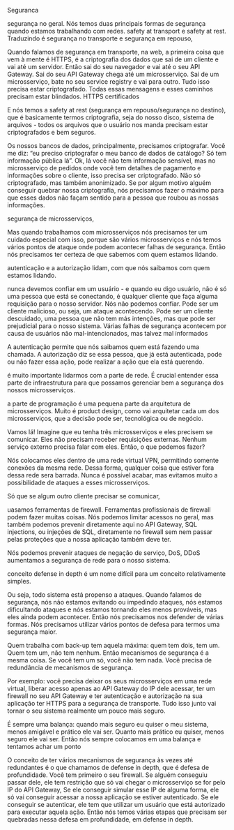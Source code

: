 Seguranca

segurança no geral.
  Nós temos duas principais formas de segurança quando estamos trabalhando com redes. safety at transport e safety at rest. Traduzindo é segurança no transporte e segurança em repouso,

  Quando falamos de segurança em transporte, na web, a primeira coisa que vem à mente é HTTPS, é a criptografia dos dados que sai de um cliente e vai até um servidor. Então sai do seu navegador e vai até o seu API Gateway. Sai do seu API Gateway chega até um microsserviço. Sai de um microsserviço, bate no seu service registry e vai para outro.
  Tudo isso precisa estar criptografado. Todas essas mensagens e esses caminhos precisam estar blindados. HTTPS  certificados

  E nós temos a safety at rest (segurança em repouso/segurança no destino), que é basicamente termos criptografia, seja do nosso disco, sistema de arquivos - todos os arquivos que o usuário nos manda precisam estar criptografados e bem seguros.

  Os nossos bancos de dados, principalmente, precisamos criptografar. Você me diz: “eu preciso criptografar o meu banco de dados de catálogo? Só tem informação pública lá”. Ok, lá você não tem informação sensível, mas no microsserviço de pedidos onde você tem detalhes de pagamento e informações sobre o cliente, isso precisa ser criptografado. Não só criptografado, mas também anonimizado.
  Se por algum motivo alguém conseguir quebrar nossa criptografia, nós precisamos fazer o máximo para que esses dados não façam sentido para a pessoa que roubou as nossas informações.



segurança de microsserviços,

Mas quando trabalhamos com microsserviços nós precisamos ter um cuidado especial com isso, porque são vários microsserviços e nós temos vários pontos de ataque onde podem acontecer falhas de segurança. Então nós precisamos ter certeza de que sabemos com quem estamos lidando.

autenticação e a autorização lidam, com que nós saibamos com quem estamos lidando.

nunca devemos confiar em um usuário - e quando eu digo usuário, não é só uma pessoa que está se conectando, é qualquer cliente que faça alguma requisição para o nosso servidor. Nós não podemos confiar.
Pode ser um cliente malicioso, ou seja, um ataque acontecendo. Pode ser um cliente descuidado, uma pessoa que não tem más intenções, mas que pode ser prejudicial para o nosso sistema.
Várias falhas de segurança acontecem por causa de usuários não mal-intencionados, mas talvez mal informados

A autenticação permite que nós saibamos quem está fazendo uma chamada.
A autorização diz se essa pessoa, que já está autenticada, pode ou não fazer essa ação, pode realizar a ação que ela está querendo.

 é muito importante lidarmos com a parte de rede. É crucial entender essa parte de infraestrutura para que possamos gerenciar bem a segurança dos nossos microsserviços.

 a parte de programação é uma pequena parte da arquitetura de microsserviços. Muito é product design, como  vai arquitetar cada um dos microsserviços, que a decisão pode ser, tecnológica ou de negócio.


Vamos lá! Imagine que eu tenha três microsserviços e eles precisem se comunicar. Eles não precisam receber requisições externas. Nenhum serviço externo precisa falar com eles. Então, o que podemos fazer?

 Nós colocamos eles dentro de uma rede virtual  VPN, permitindo somente conexões da mesma rede. Dessa forma, qualquer coisa que estiver fora dessa rede sera barrada.  Nunca é possível acabar, mas evitamos muito  a possibilidade de ataques a esses microsserviços.


 Só que se algum outro cliente precisar se comunicar,

 uasamos ferramentas de firewall.
 Ferramentas profissionais de firewall podem fazer muitas coisas. Nós podemos limitar acessos no geral, mas também podemos prevenir diretamente aqui no API Gateway, SQL injections, ou injeções de SQL, diretamente no firewall sem nem passar pelas proteções que a nossa aplicação também deve ter.

 Nós podemos prevenir ataques de negação de serviço, DoS, DDoS aumentamos a segurança de rede para o nosso sistema.

conceito defense in depth
é um nome difícil para um conceito relativamente simples.

Ou seja, todo sistema está propenso a ataques. Quando falamos de segurança, nós não estamos evitando ou impedindo ataques, nós estamos dificultando ataques e nós estamos tornando eles menos prováveis, mas eles ainda podem acontecer. Então nós precisamos nos defender de várias formas. Nós precisamos utilizar vários pontos de defesa para termos uma segurança maior.

Quem trabalha com back-up tem aquela máxima: quem tem dois, tem um. Quem tem um, não tem nenhum. Então mecanismos de segurança é a mesma coisa. Se você tem um só, você não tem nada. Você precisa de redundância de mecanismos de segurança.

Por exemplo: você precisa deixar os seus microsserviços em uma rede virtual, liberar acesso apenas ao API Gateway do IP dele acessar, ter um firewall no seu API Gateway e ter autenticação e autorização na sua aplicação ter HTTPS para a segurança de transporte. Tudo isso junto vai tornar o seu sistema realmente um pouco mais seguro.

É sempre uma balança: quando mais seguro eu quiser o meu sistema, menos amigável e prático ele vai ser. Quanto mais prático eu quiser, menos seguro ele vai ser. Então nós sempre colocamos em uma balança e tentamos achar um ponto

O conceito de ter vários mecanismos de segurança às vezes até redundantes
é o que chamamos de defense in depth,
 que é defesa de profundidade.
 Você tem primeiro o seu firewall. Se alguém conseguiu passar dele, ele tem restrição que só vai chegar o microsserviço se for pelo IP do API Gateway, Se ele conseguir simular esse IP de alguma forma, ele só vai conseguir acessar a nossa aplicação se estiver autenticado. Se ele conseguir se autenticar, ele tem que utilizar um usuário que está autorizado para executar aquela ação.
  Então nós temos várias etapas que precisam ser quebradas nessa defesa em profundidade,
  em defense in depth.

